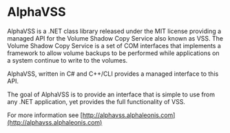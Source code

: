 AlphaVSS
========

AlphaVSS is a .NET class library released under the MIT license providing a managed API for the Volume Shadow Copy Service also known as VSS. The Volume Shadow Copy Service is a set of COM interfaces that implements a framework to allow volume backups to be performed while applications on a system continue to write to the volumes.

AlphaVSS, written in C# and C++/CLI provides a managed interface to this API.

The goal of AlphaVSS is to provide an interface that is simple to use from any .NET application, yet provides the full functionality of VSS.

For more information see [http://alphavss.alphaleonis.com](http://alphavss.alphaleonis.com)
